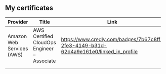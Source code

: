 ## My certificates

|   Provider | Title  |  Link |  
|---|---|---|
|  Amazon Web Services (AWS) | AWS Certified CloudOps Engineer – Associate  |  https://www.credly.com/badges/7b67c8ff-2fe3-4149-b31d-62d4a9e161e0/linked_in_profile |  
|   |   |  
|   |   |   
